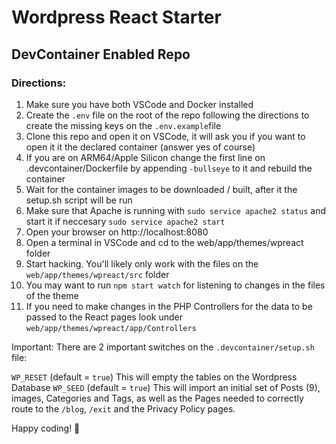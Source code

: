 # Wordpress React Starter
## DevContainer Enabled Repo

### Directions:

1. Make sure you have both VSCode and Docker installed
2. Create the `.env` file on the root of the repo following the directions to create the missing keys on the `.env.example`file
3. Clone this repo and open it on VSCode, it will ask you if you want to open it it the declared container (answer yes of course)
4. If you are on ARM64/Apple Silicon change the first line on .devcontainer/Dockerfile by appending `-bullseye` to it and rebuild the container
5. Wait for the container images to be downloaded / built, after it the setup.sh script will be run
6. Make sure that Apache is running with `sudo service apache2 status` and start it if neccesary `sudo service apache2 start`
7. Open your browser on http://localhost:8080
8. Open a terminal in VSCode and cd to the web/app/themes/wpreact folder
8. Start hacking. You'll likely only work with the files on the `web/app/themes/wpreact/src` folder
10. You may want to run `npm start watch` for listening to changes in the files of the theme
11. If you need to make changes in the PHP Controllers for the data to be passed to the React pages look under `web/app/themes/wpreact/app/Controllers`


Important: There are 2 important switches on the `.devcontainer/setup.sh` file:

`WP_RESET` (default = `true`) This will empty the tables on the Wordpress Database
`WP_SEED` (default = `true`) This will import an initial set of Posts (9), images, Categories and Tags, as well as the Pages needed to correctly route to the `/blog`, `/exit` and the Privacy Policy pages.


Happy coding!  🙂


